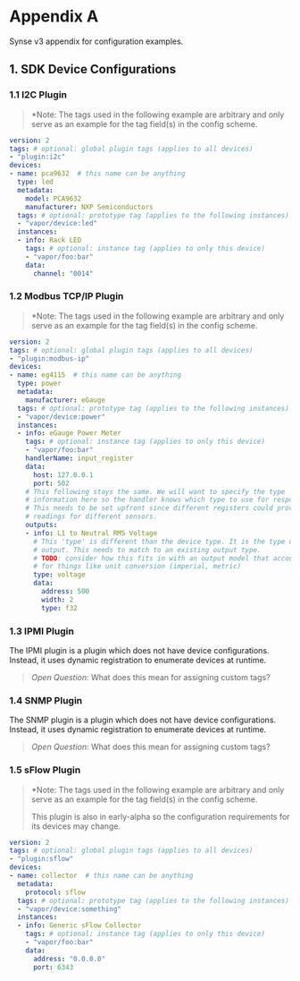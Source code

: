 # Appendix A
Synse v3 appendix for configuration examples.

## 1. SDK Device Configurations

### 1.1 I2C Plugin
> *Note: The tags used in the following example are arbitrary and only
> serve as an example for the tag field(s) in the config scheme.

```yaml
version: 2
tags: # optional: global plugin tags (applies to all devices)
- "plugin:i2c"
devices:
- name: pca9632  # this name can be anything
  type: led
  metadata:
    model: PCA9632
    manufacturer: NXP Semiconductors
  tags: # optional: prototype tag (applies to the following instances)
  - "vapor/device:led"
  instances:
  - info: Rack LED
    tags: # optional: instance tag (applies to only this device)
    - "vapor/foo:bar"
    data:
      channel: "0014"
```

### 1.2 Modbus TCP/IP Plugin
> *Note: The tags used in the following example are arbitrary and only
> serve as an example for the tag field(s) in the config scheme.

```yaml
version: 2
tags: # optional: global plugin tags (applies to all devices)
- "plugin:modbus-ip"
devices:
- name: eg4115  # this name can be anything
  type: power
  metadata:
    manufacturer: eGauge
  tags: # optional: prototype tag (applies to the following instances)
  - "vapor/device:power"
  instances:
  - info: eGauge Power Meter
    tags: # optional: instance tag (applies to only this device)
    - "vapor/foo:bar"
    handlerName: input_register
    data:
      host: 127.0.0.1
      port: 502
    # This following stays the same. We will want to specify the type
    # information here so the handler knows which type to use for responses.
    # This needs to be set upfront since different registers could provide
    # readings for different sensors.
    outputs:
    - info: L1 to Neutral RMS Voltage
      # This 'type' is different than the device type. It is the type of the
      # output. This needs to match to an existing output type.
      # TODO: consider how this fits in with an output model that accounts
      # for things like unit conversion (imperial, metric)
      type: voltage
      data:
        address: 500
        width: 2
        type: f32
```

### 1.3 IPMI Plugin
The IPMI plugin is a plugin which does not have device configurations. Instead, it uses
dynamic registration to enumerate devices at runtime.

> *Open Question*: What does this mean for assigning custom tags?

### 1.4 SNMP Plugin
The SNMP plugin is a plugin which does not have device configurations. Instead, it uses
dynamic registration to enumerate devices at runtime.

> *Open Question*: What does this mean for assigning custom tags?

### 1.5 sFlow Plugin
> *Note: The tags used in the following example are arbitrary and only
> serve as an example for the tag field(s) in the config scheme.
>
> This plugin is also in early-alpha so the configuration requirements
> for its devices may change.

```yaml
version: 2
tags: # optional: global plugin tags (applies to all devices)
- "plugin:sflow"
devices:
- name: collector  # this name can be anything
  metadata:
    protocol: sflow
  tags: # optional: prototype tag (applies to the following instances)
  - "vapor/device:something"
  instances:
  - info: Generic sFlow Collector
    tags: # optional: instance tag (applies to only this device)
    - "vapor/foo:bar"
    data:
      address: "0.0.0.0"
      port: 6343
```

